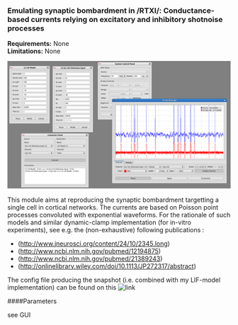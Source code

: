 ### Emulating synaptic bombardment in /RTXI/: Conductance-based currents relying on excitatory and inhibitory shotnoise processes

**Requirements:** None  
**Limitations:** None  

![Emulating excitatory/inhibitory synaptic bombardment](exc-inh-shotnoise-input.png)

<!--start-->

This module aims at reproducing the synaptic bombardment targetting a single cell in cortical networks. The currents are based on Poisson point processes convoluted with exponential waveforms. For the rationale of such models and similar dynamic-clamp implementation (for in-vitro experiments), see e.g. the (non-exhaustive) following publications :

- (http://www.jneurosci.org/content/24/10/2345.long)
- (http://www.ncbi.nlm.nih.gov/pubmed/12194875)
- (http://www.ncbi.nlm.nih.gov/pubmed/21389243)
- (http://onlinelibrary.wiley.com/doi/10.1113/JP272317/abstract)

The config file producing the snapshot (i.e. combined with my LIF-model implementation) can be found on this ![link](https://github.com/yzerlaut/my_rtxi_configs/blob/master/lif-shotnoise-input.set)


<!--end-->

####Parameters

see GUI 


